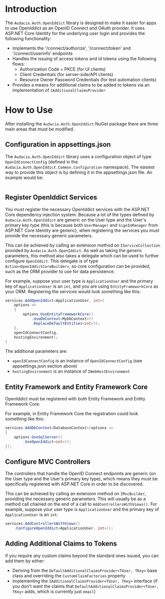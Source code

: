 # Introduction

The `Audacia.Auth.OpenIddict` library is designed to make it easier for apps to use OpenIddict as an OpenID Connect and OAuth provider. It uses ASP.NET Core Identity for the underlying user login and provides the following functionality:
- Implements the '/connect/authorize', '/connect/token' and '/connect/userinfo' endpoints
- Handles the issuing of access tokens and id tokens using the following flows:
    - Authorization Code + PKCE (for UI clients)
    - Client Credentials (for server-side/API clients)
    - Resource Owner Password Credentials (for test automation clients)
- Provides a means for additional claims to be added to tokens via an implementation of `IAdditionalClaimsProvider`

# How to Use

After installing the `Audacia.Auth.OpenIddict` NuGet package there are three main areas that must be modified.

## Configuration in appsettings.json

The `Audacia.Auth.OpenIddict` library uses a configuration object of type `OpenIdConnectConfig` (defined in the `Audacia.Auth.OpenIddict.Common.Configuration` namespace). The easiest way to provide this object is by defining it in the appsettings.json file. An example would be:
```json

```

## Register OpenIddict Services

You must register the necessary OpenIddict services with the ASP.NET Core dependency injection system. Because a lot of the types defined by `Audacia.Auth.OpenIddict` are generic on the User type and the User's primary key type (this is because both `UserManager` and `SignInManager` from ASP.NET Core Identity are generic), when registering the services you must provide the necessary generic parameters.

This can be achieved by calling an extension method on `IServiceCollection` provided by `Audacia.Auth.OpenIddict`. As well as taking the generic parameters, this method also takes a delegate which can be used to further configure `OpenIddict`. This delegate is of type `Action<OpenIddictCoreBuilder>`, so core configuration can be provided, such as the ORM provider to use for data persistence. 

For example, suppose your user type is `ApplicationUser` and the primary key of `ApplicationUser` is an `int`, and you are using `EntityFrameworkCore` as your ORM. Registering the services would look something like this:
```csharp
services.AddOpenIddict<ApplicationUser, int>(
    options =>
    {
        options.UseEntityFrameworkCore()
            .UseDbContext<MyDbContext>()
            .ReplaceDefaultEntities<int>();
    },
    openIdConnectConfig,
    hostingEnvironment);
)
```

The additional parameters are:
- `openIdConnectConfig` is an instance of `OpenIdConnectConfig` (see appsettings.json section above)
- `hostingEnvironment` is an instance of `IWebHostEnvironment`

## Entity Framework and Entity Framework Core

OpenIddict must be registered with both Entity Framework and Entity Framework Core.

For example, in Entity Framework Core the registration could look something like this:
```csharp
services.AddDbContext<DatabaseContext>(options =>
{
    options.UseSqlServer()
        .UseOpenIddict<int>();
});
```

## Configure MVC Controllers

The controllers that handle the OpenID Connect endpoints are generic (on the User type and the User's primary key type), which means they must be specifically registered with ASP.NET Core in order to be discovered.

This can be achieved by calling an extension method on `IMvcBuilder`, providing the necessary generic parameters. This will usually be as a method call chained on the end of a call to `AddControllersWithViews()`. For example, suppose your user type is `ApplicationUser` and the primary key of `ApplicationUser` is an `int`:
```csharp
services.AddControllersWithViews()
    .ConfigureOpenIddict<ApplicationUser, int>();
```

## Adding Additional Claims to Tokens

If you require any custom claims beyond the standard ones issued, you can add them by either:
- Deriving from the `DefaultAdditionalClaimsProvider<TUser, TKey>` base class and overriding the `CustomClaimFactories` property
- Implementing the `IAdditionalClaimsProvider<TUser, TKey>` interface (if you don't want the claims that `DefaultAdditionalClaimsProvider<TUser, TKey>` adds, which is currently just `email`)